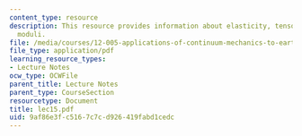 ```yaml
---
content_type: resource
description: This resource provides information about elasticity, tensors and conventional
  moduli.
file: /media/courses/12-005-applications-of-continuum-mechanics-to-earth-atmospheric-and-planetary-sciences-spring-2006/9af86e3fc5167c7cd926419fabd1cedc_lec15.pdf
file_type: application/pdf
learning_resource_types:
- Lecture Notes
ocw_type: OCWFile
parent_title: Lecture Notes
parent_type: CourseSection
resourcetype: Document
title: lec15.pdf
uid: 9af86e3f-c516-7c7c-d926-419fabd1cedc
---
```

